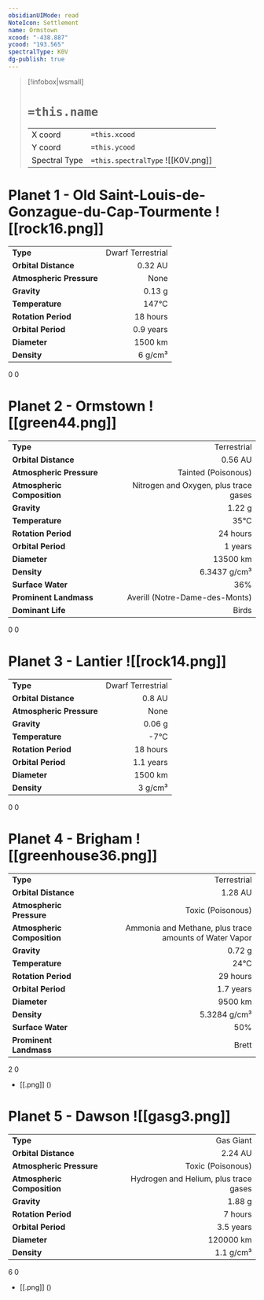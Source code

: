 ```yaml
---
obsidianUIMode: read
NoteIcon: Settlement
name: Ormstown
xcood: "-438.887"
ycood: "193.565"
spectralType: K0V
dg-publish: true
---
```

> [!infobox|wsmall]
> # `=this.name`
> | | |
> | - | - |
> | X coord | `=this.xcood` |
> | Y coord| `=this.ycood` |
> | Spectral Type | `=this.spectralType` ![[K0V.png]] |

# Planet 1 - Old Saint-Louis-de-Gonzague-du-Cap-Tourmente ![[rock16.png]]
|                             |                           |
| --------------------------- | -------------------------:|
| **Type**                    |             Dwarf Terrestrial |
| **Orbital Distance**        |   0.32 AU |
| **Atmospheric Pressure**    |       None |
| **Gravity**                 |        0.13 g |
| **Temperature**             |    147°C |
| **Rotation Period**         |  18 hours |
| **Orbital Period** | 0.9 years |
| **Diameter**                |      1500 km | 
| **Density**                 |    6 g/cm³ |



0
0



# Planet 2 - Ormstown ![[green44.png]]
|                             |                           |
| --------------------------- | -------------------------:|
| **Type**                    |             Terrestrial |
| **Orbital Distance**        |   0.56 AU |
| **Atmospheric Pressure**    |       Tainted (Poisonous) |
| **Atmospheric Composition** |      Nitrogen and Oxygen, plus trace gases |
| **Gravity**                 |        1.22 g |
| **Temperature**             |    35°C |
| **Rotation Period**         |  24 hours |
| **Orbital Period** | 1 years |
| **Diameter**                |      13500 km | 
| **Density**                 |    6.3437 g/cm³ |
| **Surface Water**           |           36% | 
| **Prominent Landmass**      |         Averill (Notre-Dame-des-Monts) | 
| **Dominant Life**           |         Birds |



0
0



# Planet 3 - Lantier ![[rock14.png]]
|                             |                           |
| --------------------------- | -------------------------:|
| **Type**                    |             Dwarf Terrestrial |
| **Orbital Distance**        |   0.8 AU |
| **Atmospheric Pressure**    |       None |
| **Gravity**                 |        0.06 g |
| **Temperature**             |    -7°C |
| **Rotation Period**         |  18 hours |
| **Orbital Period** | 1.1 years |
| **Diameter**                |      1500 km | 
| **Density**                 |    3 g/cm³ |



0
0



# Planet 4 - Brigham ![[greenhouse36.png]]
|                             |                           |
| --------------------------- | -------------------------:|
| **Type**                    |             Terrestrial |
| **Orbital Distance**        |   1.28 AU |
| **Atmospheric Pressure**    |       Toxic (Poisonous) |
| **Atmospheric Composition** |      Ammonia and Methane, plus trace amounts of Water Vapor |
| **Gravity**                 |        0.72 g |
| **Temperature**             |    24°C |
| **Rotation Period**         |  29 hours |
| **Orbital Period** | 1.7 years |
| **Diameter**                |      9500 km | 
| **Density**                 |    5.3284 g/cm³ |
| **Surface Water**           |           50% | 
| **Prominent Landmass**      |         Brett | 



2
0

- [[.png]]  ()

# Planet 5 - Dawson ![[gasg3.png]]
|                             |                           |
| --------------------------- | -------------------------:|
| **Type**                    |             Gas Giant |
| **Orbital Distance**        |   2.24 AU |
| **Atmospheric Pressure**    |       Toxic (Poisonous) |
| **Atmospheric Composition** |      Hydrogen and Helium, plus trace gases |
| **Gravity**                 |        1.88 g |
| **Rotation Period**         |  7 hours |
| **Orbital Period** | 3.5 years |
| **Diameter**                |      120000 km | 
| **Density**                 |    1.1 g/cm³ |



6
0

- [[.png]]  ()

